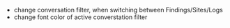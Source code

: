 * change conversation filter, when switching between Findings/Sites/Logs
* change font color of active converstation filter
